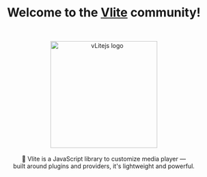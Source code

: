 <h1 align="center">Welcome to the <a href="https://vlite.js.org">Vlite</a> community!</h1>
<br/>
<p align="center">
    <img src="https://yoriiis.github.io/cdn/static/vlitejs/logo.svg" alt="vLitejs logo" width="250" />
  <br/><br/>
  🦋 Vlite is a JavaScript library to customize media player &mdash;
  <br/>
  built around plugins and providers, it's lightweight and powerful.
  <br/><br/>
</p>
